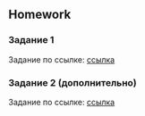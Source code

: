 ##  Homework

### Задание 1
Задание по ссылке: [ссылка](https://github.com/ait-tr/task_fe-css-position-museum-header)

### Задание 2 (дополнительно)
Задание по ссылке: [ссылка](https://github.com/ait-tr/task_fe-css-flexbox-header-cinema)  




